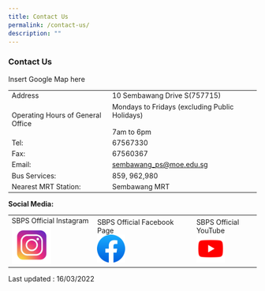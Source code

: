 ```yaml
---
title: Contact Us
permalink: /contact-us/
description: ""
---
```

### Contact Us

Insert Google Map here

|  |  |
|---|---|
| Address | 10 Sembawang Drive S(757715) |
| Operating Hours of General Office | Mondays to Fridays (excluding Public Holidays)<br><br> 7am to 6pm |
| Tel: | 67567330 |
| Fax: | 67560367 |
| Email: | sembawang_ps@moe.edu.sg |
| Bus Services: | 859, 962,980 |
| Nearest MRT Station: | Sembawang MRT |

**Social Media:**

|  	|  	|  	|
|---	|---	|---	|
| SBPS Official Instagram<br> <a href="https://www.instagram.com/sembawangprimaryschool/?hl=en"> <img style="width:50%" src="/images/sm1.png"></a>	|SBPS Official Facebook Page<br><a href="https://www.facebook.com/sembawangpri/"> <img style="width:30%" src="/images/sm5.png">  </a>  	| SBPS Official YouTube<br><a href="https://www.youtube.com/c/sembawangprimaryschool"><img style="width:50%" src="/images/sm3.png">  </a> 	|



Last updated : 16/03/2022